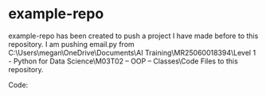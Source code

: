 # example-repo

example-repo has been created to push a project I have made before to this repository.
I am pushing email.py from C:\Users\megan\OneDrive\Documents\AI Training\MR25060018394\Level 1 - Python for Data Science\M03T02 – OOP – Classes\Code Files to this repository.

Code:
